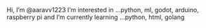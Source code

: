  Hi, I’m @aaravv1223
 I’m interested in ...python, ml, godot, arduino, raspberry pi and I’m currently learning ...python, html, golang

<!---
aaravv1223/aaravv1223 is a ✨ special ✨ repository because its `README.md` (this file) appears on your GitHub profile.
You can click the Preview link to take a look at your changes.
--->
